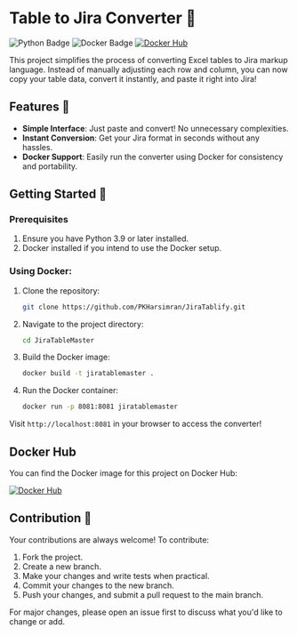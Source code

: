 # Table to Jira Converter 🔄

![Python Badge](https://img.shields.io/badge/Python-3.9-blue?logo=python)
![Docker Badge](https://img.shields.io/badge/Docker-yes-blue?logo=docker)
[![Docker Hub](https://img.shields.io/docker/pulls/pkvirus/jiratablify.svg)](https://hub.docker.com/r/pkvirus/jiratablify)

This project simplifies the process of converting Excel tables to Jira markup language. Instead of manually adjusting each row and column, you can now copy your table data, convert it instantly, and paste it right into Jira!

## Features 🌟

- **Simple Interface**: Just paste and convert! No unnecessary complexities.
- **Instant Conversion**: Get your Jira format in seconds without any hassles.
- **Docker Support**: Easily run the converter using Docker for consistency and portability.

## Getting Started 🚀

### Prerequisites

1. Ensure you have Python 3.9 or later installed.
2. Docker installed if you intend to use the Docker setup.

### Using Docker:

1. Clone the repository:
   ```bash
   git clone https://github.com/PKHarsimran/JiraTablify.git
   ```
2. Navigate to the project directory:
   ```bash
   cd JiraTableMaster
   ```
3. Build the Docker image:
   ```bash
   docker build -t jiratablemaster .
   ```
4. Run the Docker container:
   ```bash
   docker run -p 8081:8081 jiratablemaster
   ```

Visit `http://localhost:8081` in your browser to access the converter!

## Docker Hub

You can find the Docker image for this project on Docker Hub:

[![Docker Hub](https://img.shields.io/docker/pulls/pkvirus/jiratablify.svg)](https://hub.docker.com/r/pkvirus/jiratablify)

## Contribution 🤝

Your contributions are always welcome! To contribute:

1. Fork the project.
2. Create a new branch.
3. Make your changes and write tests when practical.
4. Commit your changes to the new branch.
5. Push your changes, and submit a pull request to the main branch.

For major changes, please open an issue first to discuss what you'd like to change or add.
